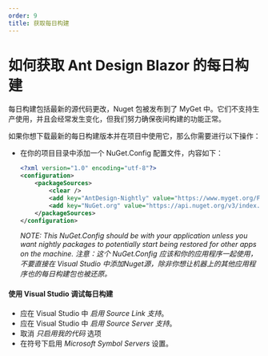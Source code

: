 ```yaml
---
order: 9
title: 获取每日构建
---
```


如何获取 Ant Design Blazor 的每日构建
=======================================

每日构建包括最新的源代码更改，Nuget 包被发布到了 MyGet 中。它们不支持生产使用，并且会经常发生变化，但我们努力确保夜间构建的功能正常。

如果你想下载最新的每日构建版本并在项目中使用它，那么你需要进行以下操作：

- 在你的项目目录中添加一个 NuGet.Config 配置文件，内容如下：

  ```xml
  <?xml version="1.0" encoding="utf-8"?>
  <configuration>
      <packageSources>
          <clear />
          <add key="AntDesign-Nightly" value="https://www.myget.org/F/ant-design-blazor/api/v3/index.json" />
          <add key="NuGet.org" value="https://api.nuget.org/v3/index.json" />
      </packageSources>
  </configuration>
  ```

  *NOTE: This NuGet.Config should be with your application unless you want nightly packages to potentially start being restored for other apps on the machine.*
  *注意：这个 NuGet.Config 应该和你的应用程序一起使用，不要直接在 Visual Studio 中添加Nuget源，除非你想让机器上的其他应用程序也的每日构建包也被还原。*

#### 使用 Visual Studio 调试每日构建

* 应在 Visual Studio 中 *启用 Source Link 支持*。
* 应在 Visual Studio 中 *启用 Source Server 支持*。
* 取消 *只启用我的代码* 选项
* 在符号下启用 *Microsoft Symbol Servers* 设置。